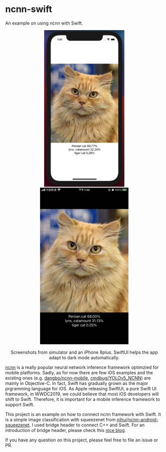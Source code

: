 # ncnn-swift

An example on using ncnn with Swift.

<p align="center">
  <img src="img/preview.png" height="500"/>
  <img src="img/phone.jpeg" height="500"/>
  <div  align="center">Screenshots from simulator and an iPhone 8plus. SwiftUI helps the app adapt to dark mode automatically.</div>
</p>

[ncnn](https://github.com/Tencent/ncnn) is a really popular neural network inference framework optimzied for mobile platforms. Sadly, as for now there are few iOS examples and the existing ones (e.g. [dangbo/ncnn-mobile](https://github.com/dangbo/ncnn-mobile), [cmdbug/YOLOv5_NCNN](https://github.com/cmdbug/YOLOv5_NCNN)) are mainly in Objective-C.  In fact, Swift has gradually grown as the major prgramming language for iOS. As Apple releasing SwiftUI, a pure Swift UI framework, in WWDC2019, we could believe that most iOS developers will shift to Swift. Therefore, it is important for a mobile inference framework to support Swift.

This project is an example on how to connect ncnn framework with Swift. It is a simple image classification with squeezenet from [nihui](https://github.com/nihui)/[ncnn-android-squeezenet](https://github.com/nihui/ncnn-android-squeezenet). I used bridge header to connect C++ and Swift. For an introduction of bridge header, please check this [nice blog](https://medium.com/@anuragajwani/how-to-consume-c-code-in-swift-b4d64a04e989).

If you have any question on this project, please feel free to file an issue or PR.

